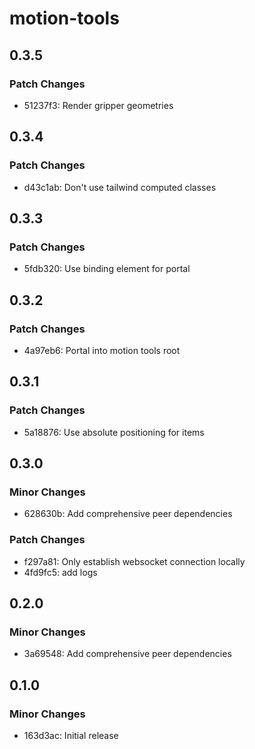 # motion-tools

## 0.3.5

### Patch Changes

- 51237f3: Render gripper geometries

## 0.3.4

### Patch Changes

- d43c1ab: Don't use tailwind computed classes

## 0.3.3

### Patch Changes

- 5fdb320: Use binding element for portal

## 0.3.2

### Patch Changes

- 4a97eb6: Portal into motion tools root

## 0.3.1

### Patch Changes

- 5a18876: Use absolute positioning for items

## 0.3.0

### Minor Changes

- 628630b: Add comprehensive peer dependencies

### Patch Changes

- f297a81: Only establish websocket connection locally
- 4fd9fc5: add logs

## 0.2.0

### Minor Changes

- 3a69548: Add comprehensive peer dependencies

## 0.1.0

### Minor Changes

- 163d3ac: Initial release
